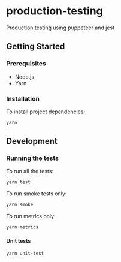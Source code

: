 # production-testing
Production testing using puppeteer and jest

## Getting Started

### Prerequisites

- Node.js
- Yarn

### Installation

To install project dependencies:

```bash
yarn
```

## Development

### Running the tests

To run all the tests:

```bash
yarn test
```

To run smoke tests only:

```bash
yarn smoke
```

To run metrics only:

```bash
yarn metrics
```

#### Unit tests

```bash
yarn unit-test
```
